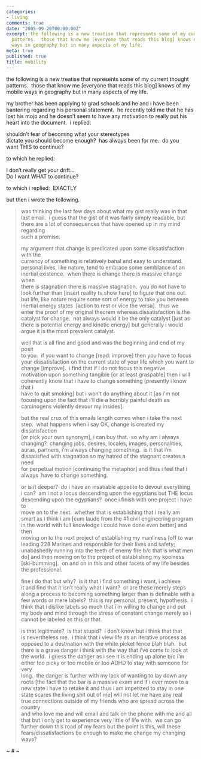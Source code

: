 ```yaml
---
categories:
- living
comments: true
date: "2005-09-20T00:00:00Z"
excerpt: the following is a new treatise that represents some of my current thought
  patterns.  those that know me [everyone that reads this blog] knows of my mobile
  ways in geography but in many aspects of my life. 
meta: true
published: true
title: mobility
---
```


the following is a new treatise that represents some of my current thought patterns.  those that know me [everyone that reads this blog] knows of my mobile ways in geography but in many aspects of my life.  

my brother has been applying to grad schools and he and i have been bantering regarding his personal statement.  he recently told me that he has lost his mojo and he doesn’t seem to have any motivation to really put his heart into the document.  i replied: 

shouldn’t fear of becoming what your stereotypes  
dictate you should become enough?  has always been for me.  do you  
want THIS to continue?

to which he replied:  

I don’t really get your drift…  
Do I want WHAT to continue?

to which i replied:  EXACTLY

but then i wrote the following.

> was thinking the last few days about what my gist really was in that  
> last email.  i guess that the gist of it was fairly simply readable, but  
> there are a lot of consequences that have opened up in my mind regarding  
> such a premise.
> 
> my argument that change is predicated upon some dissatisfaction with the  
> currency of something is relatively banal and easy to understand.   
> personal lives, like nature, tend to embrace some semblance of an  
> inertial existence.  when there is change there is massive change when  
> there is stagnation there is massive stagnation.  you do not have to  
> look further than [insert reality tv show here] to figure that one out.   
> but life, like nature require some sort of energy to take you between  
> inertial energy states  [action to rest or vice the versa].  thus we  
> enter the proof of my original theorem whereas dissatisfaction is the  
> catalyst for change.  not always would it be the only catalyst [just as  
> there is potential energy and kinetic energy] but generally i would  
> argue it is the most prevalent catalyst.
> 
> well that is all fine and good and was the beginning and end of my posit  
> to you.  if you want to change [read: improve] then you have to focus  
> your dissatisfaction on the current state of your life which you want to  
> change [improve].  i find that if i do not focus this negative  
> motivation upon something tangible [or at least graspable] then i will  
> coherently know that i have to change something [presently i know that i  
> have to quit smoking] but i won’t do anything about it [as i'm not  
> focusing upon the fact that i'll die a horribly painful death as  
> carcinogens violently devour my insides].  
>   
> but the real crux of this emails length comes when i take the next  
> step.  what happens when i say OK, change is created my dissatisfaction  
> [or pick your own synonym], i can buy that.  so why am i always  
> changing?  changing jobs, desires, locales, images, personalities,  
> auras, partners, i’m always changing something.  is it that i’m  
> dissatisfied with stagnation so my hatred of the stagnant creates a need  
> for perpetual motion [continuing the metaphor] and thus i feel that i  
> always  have to change something.
> 
> or is it deeper?  do i have an insatiable appetite to devour everything  
> i can?  am i not a locus descending upon the egyptians but THE locus  
> descending upon the egyptians?  once i finish with one project i have to  
> move on to the next.  whether that is establishing that i really am  
> smart as i think i am [cum laude from the #1 civil engineering program  
> in the world with full knowledge i could have done even better] and then  
> moving on to the next project of establishing my manliness [off to war  
> leading 228 Marines and responsible for their lives and safety;  
> unabashedly running into the teeth of enemy fire b/c that is what men  
> do] and then moving on to the project of establishing my koolness  
> [ski-bumming].  on and on in this and other facets of my life besides  
> the professional.  
>   
> fine i do that but why?  is it that i find something i want, i achieve  
> it and find that it isn’t really what i want?  or are these merely steps  
> along a process to becoming something larger than is definable with a  
> few words or mere labels?  this is my personal, present, hypothesis.  i  
> think that i dislike labels so much that i’m willing to change and put  
> my body and mind through the stress of constant change merely so i  
> cannot be labeled as this or that.  
>   
> is that legitimate?  is that stupid?  i don’t know but i think that that  
> is nevertheless me.  i think that i view life as an iterative process as  
> opposed to a destination with the white picket fence blah blah.  but  
> there is a grave danger i think with the way that i’ve come to look at  
> the world.  i guess the danger as i see it is ending up alone b/c i’m  
> either too picky or too mobile or too ADHD to stay with someone for very  
> long.  the danger is further with my lack of wanting to lay down any  
> roots [the fact that the bar is a massive exam and if i ever move to a  
> new state i have to retake it and thus i am impetized to stay in one  
> state scares the living shit out of me] will not let me have any real  
> true connections outside of my friends who are spread across the country  
> and who love me and will email and talk on the phone with me and all  
> that but i only get to experience very little of life with.  we can go  
> further down this road of my fears but the point is this, will these  
> fears/dissatisfactions be enough to make me change my changing ways? 

~ # ~

 